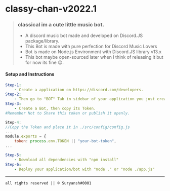 
# classy-chan-v2022.1

> ### classical im a cute little music bot.
> - A discord music bot made and developed on Discord.JS package/library.
> - This Bot is made with pure perfection for Discord Music Lovers
> - Bot is made on Node.js Environment with Discord.JS library v13.x
> - This bot maybe open-sourced later when I think of releasing it but for now its fine 😉.

#### Setup and Instructions

```yaml
Step-1:
    - Create a application on https://discord.com/developers.
Step-2:
    - Then go to "BOT" Tab in sidebar of your application you just created.
Step-3:
    - Create a Bot, then copy its Token.
#Remember Not to Share this token or publish it openly.
```
```javascript
Step-4:
//Copy the Token and place it in ./src/config/config.js
...
module.exports = {
    token: process.env.TOKEN || "your-bot-token",
... 
```
```yaml
Step-5:
    - Download all dependencies with "npm install"
Step-6:
    - Deploy your application/bot with "node ." or "node ./app.js"
```

---------------------------------------
```all rights reserved || ©️ Suryansh#0001```